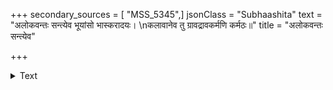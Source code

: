 +++
secondary_sources = [ "MSS_5345",]
jsonClass = "Subhaashita"
text = "अलोकवन्तः सन्त्येव भूयांसो भास्करादयः।  \nकलावानेव तु ग्रावद्रावकर्मणि कर्मठः॥"
title = "अलोकवन्तः सन्त्येव"

+++

<details><summary>Text</summary>

अलोकवन्तः सन्त्येव भूयांसो भास्करादयः।  
कलावानेव तु ग्रावद्रावकर्मणि कर्मठः॥
</details>
